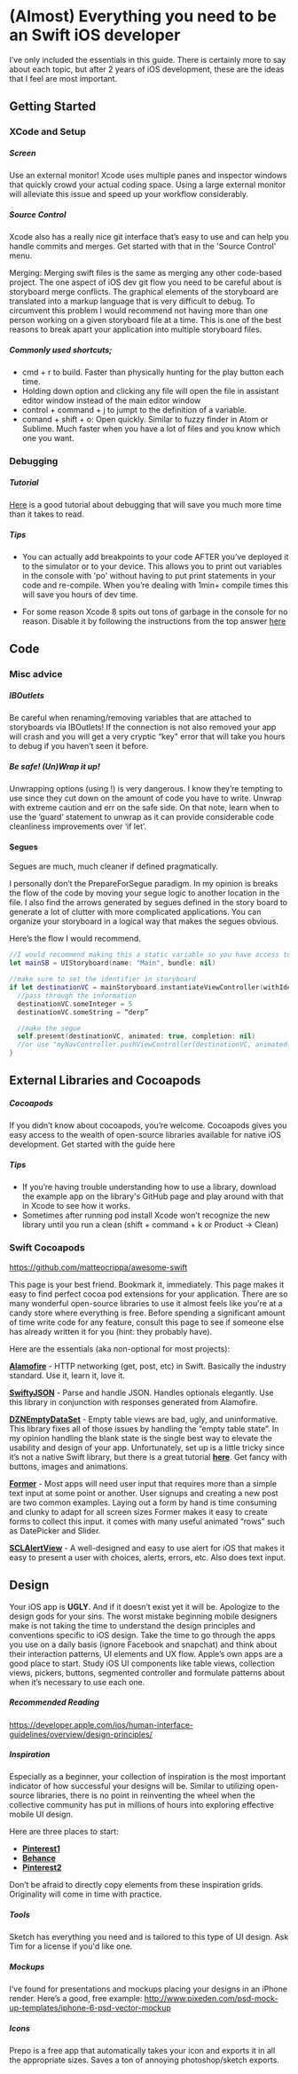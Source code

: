 # (Almost) Everything you need to be an Swift iOS developer 

I’ve only included the essentials in this guide. There is certainly more to say about each topic, but after 2 years of iOS development, these are the ideas that I feel are most important.

## Getting Started

### XCode and Setup

##### Screen
Use an external monitor! Xcode uses multiple panes and inspector windows that quickly crowd your actual coding space. Using a large external monitor will alleviate this issue and speed up your workflow considerably. 

##### Source Control
Xcode also has a really nice git interface that’s easy to use and can help you handle commits and merges. Get started with that in the 'Source Control' menu. 

Merging: Merging swift files is the same as merging any other code-based project. The one aspect of iOS dev git flow you need to be careful about is storyboard merge conflicts. The graphical elements of the storyboard are translated into a markup language that is very difficult to debug. To circumvent this problem I would recommend not having more than one person working on a given storyboard file at a time. This is one of the best reasons to break apart your application into multiple storyboard files. 

##### Commonly used shortcuts;
 * cmd + r to build. Faster than physically hunting for the play button each time.
 * Holding down option and clicking any file will open the file in assistant editor window instead of the main editor window
 * control + command + j to jumpt to the definition of a variable. 
 * comand + shift + o: Open quickly. Similar to fuzzy finder in Atom or Sublime. Much faster when you have a lot of files and you know which one you want. 

### Debugging

##### Tutorial
[Here](https://www.natashatherobot.com/swift-debugging/) is a good tutorial about debugging that will save you much more time than it takes to read. 

##### Tips
 * You can actually add breakpoints to your code AFTER you’ve deployed it to the simulator or to your device. This allows you to print out variables in the console with 'po' without having to put print statements in your code and re-compile. When you’re dealing with 1min+ compile times this will save you hours of dev time. 

 * For some reason Xcode 8 spits out tons of garbage in the console for no reason. Disable it by following the instructions from the top answer [here](http://stackoverflow.com/questions/37800790/hide-strange-unwanted-xcode-8-logs)

## Code

### Misc advice

##### IBOutlets
Be careful when renaming/removing variables that are attached to storyboards via IBOutlets! If the connection is not also removed your app will crash and you will get a very cryptic “key" error that will take you hours to debug if you haven’t seen it before.

##### Be safe! (Un)Wrap it up!
Unwrapping options (using !) is very dangerous. I know they’re tempting to use since they cut down on the amount of code you have to write. Unwrap with extreme caution and err on the safe side. On that note, learn when to use the ‘guard’ statement to unwrap as it can provide considerable code cleanliness improvements over ‘if let’.  

#### Segues

Segues are much, much cleaner if defined pragmatically. 

I personally don’t the PrepareForSegue paradigm. In my opinion is breaks the flow of the code by moving your segue logic to another location in the file. I also find the arrows generated by segues defined in the story board to generate a lot of clutter with more complicated applications. You can organize your storyboard in a logical way that makes the segues obvious. 

Here’s the flow I would recommend. 
```swift
//I would recommend making this a static variable so you have access to it in all files across the lifecycle of the app for all segues
let mainSB = UIStoryboard(name: "Main", bundle: nil)

//make sure to set the identifier in storyboard
if let destinationVC = mainStoryboard.instantiateViewController(withIdentifier: “destination”) as MyViewController {
  //pass through the information 
  destinationVC.someInteger = 5
  destinationVC.someString = “derp”

  //make the segue
  self.present(destinationVC, animated: true, completion: nil)
  //or use "myNavController.pushViewController(destinationVC, animated: true)” when you’re in a navigation stack 
}
```

## External Libraries and Cocoapods

##### Cocoapods
If you didn’t know about cocoapods, you’re welcome. Cocoapods gives you easy access to the wealth of open-source libraries available for native iOS development. Get started with the guide here

##### Tips
* If you’re having trouble understanding how to use a library, download the example app on the library's GitHub page and play around with that in Xcode to see how it works. 
* Sometimes after running pod install Xcode won’t recognize the new library until you run a clean (shift + command + k or Product -> Clean)

### Swift Cocoapods

https://github.com/matteocrippa/awesome-swift

This page is your best friend. Bookmark it, immediately. This page makes it easy to find perfect cocoa pod extensions for your application. There are so many wonderful open-source libraries to use it almost feels like you're at a candy store where everything is free. Before spending a significant amount of time write code for any feature, consult this page to see if someone else has already written it for you (hint: they probably have). 

Here are the essentials (aka non-optional for most projects):

**[Alamofire](https://github.com/Alamofire/Alamofire)** - HTTP networking (get, post, etc) in Swift. Basically the industry standard. Use it, learn it, love it. 

**[SwiftyJSON](https://github.com/SwiftyJSON/SwiftyJSON)** - Parse and handle JSON. Handles optionals elegantly. Use this library in conjunction with responses generated from Alamofire. 

**[DZNEmptyDataSet](https://github.com/dzenbot/DZNEmptyDataSet)** - Empty table views are bad, ugly, and uninformative. This library fixes all of those issues by handling the “empty table state”. In my opinion handling the blank state is the single best way to elevate the usability and design of your app. Unfortunately, set up is a little tricky since it’s not a native Swift library, but there is a great tutorial **[here](https://www.hackingwithswift.com/example-code/libraries/how-to-make-empty-uitableviews-look-more-attractive-using-dznemptydataset)**. Get fancy with buttons, images and animations. 

**[Former](https://github.com/ra1028/Former)** - Most apps will need user input that requires more than a simple text input at some point or another. User signups and creating a new post are two common examples.  Laying out a form by hand is time consuming and clunky to adapt for all screen sizes 
Former makes it easy to create forms to collect this input. it comes with many useful animated “rows” such as DatePicker and Slider. 

**[SCLAlertView](https://github.com/vikmeup/SCLAlertView-Swift)** - A well-designed and easy to use alert for iOS that makes it easy to present a user with choices, alerts, errors, etc. Also does text input. 

## Design

Your iOS app is **UGLY**. And if it doesn’t exist yet it will be. Apologize to the design gods for your sins. The worst mistake beginning mobile designers make is not taking the time to understand the design principles and conventions specific to iOS design. Take the time to go through the apps you use on a daily basis (ignore Facebook and snapchat) and think about their interaction patterns, UI elements and UX flow. Apple’s own apps are a good place to start. Study iOS UI components like table views, collection views, pickers, buttons, segmented controller and formulate patterns about when it’s necessary to use each one. 

##### Recommended Reading
https://developer.apple.com/ios/human-interface-guidelines/overview/design-principles/

##### Inspiration
Especially as a beginner, your collection of inspiration is the most important indicator of how successful your designs will be. Similar to utilizing open-source libraries, there is no point in reinventing the wheel when the collective community has put in millions of hours into exploring effective mobile UI design. 

Here are three places to start:
* **[Pinterest1](https://www.pinterest.com/emxpi/ios-inspiration/)**
* **[Behance](https://www.behance.net/search?field=132&content=projects&sort=appreciations&time=month&user_tags=972119)**
* **[Pinterest2](https://www.pinterest.com/severinerx/ios-inspiration/)**

Don’t be afraid to directly copy elements from these inspiration grids. Originality will come in time with practice. 

##### Tools
Sketch has everything you need and is tailored to this type of UI design. Ask Tim for a license if you'd like one. 

##### Mockups
I’ve found for presentations and mockups placing your designs in an iPhone render. Here’s a good, free example: http://www.pixeden.com/psd-mock-up-templates/iphone-6-psd-vector-mockup

##### Icons
Prepo is a free app that automatically takes your icon and exports it in all the appropriate sizes. Saves a ton of annoying photoshop/sketch exports. 


